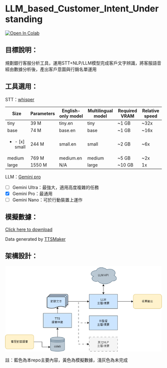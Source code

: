 # LLM_based_Customer_Intent_Understanding
[![Open In Colab](https://colab.research.google.com/assets/colab-badge.svg)](https://colab.research.google.com/github/SWhite4han/LLM_based_Customer_Intent_Understanding/blob/main/LLM.ipynb)

## 目標說明：
規劃銀行客服分析工具，運用STT+NLP/LLM模型完成客戶文字辨識，將客服語音經由數據分析後，產出客戶意圖與行銷名單運用

## 工具選用：

STT：[whisper](https://github.com/openai/whisper#available-models-and-languages)

|Size|Parameters|English-only model|Multilingual model|Required VRAM|Relative speed|
|----|----|----|----|----|----|
|tiny|39 M|tiny.en|tiny|~1 GB|~32x|
|base|74 M|base.en|base|~1 GB|~16x|
|<ul><li>- [x] small</li>|244 M|small.en|small|~2 GB|~6x|
|medium|769 M|medium.en|medium|~5 GB|~2x|
|large|1550 M|N/A|large|~10 GB|1x|

LLM：[Gemini pro](https://deepmind.google/technologies/gemini/#introduction)

- [ ] Gemini Ultra：最強大，適用高度複雜的任務
- [x] Gemini Pro：最通用
- [ ] Gemini Nano：可於行動裝置上運作

## 模擬數據：
[Click here to download](https://drive.google.com/drive/folders/1jPWk3mf_NvkubCNWWNZYust0bmrs5CiP?usp=sharing)

Data generated by [TTSMaker](https://ttsmaker.com/)


## 架構設計：
![image](https://github.com/SWhite4han/LLM_based_Customer_Intent_Understanding/blob/main/src/images/%E6%9E%B6%E6%A7%8B%E5%9C%96.png)

註：藍色為本repo主要內容，黃色為模擬數據，淺灰色為未完成


